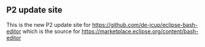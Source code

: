 ## P2 update site

This is the new P2 update site for https://github.com/de-jcup/eclipse-bash-editor which is the source for https://marketplace.eclipse.org/content/bash-editor
